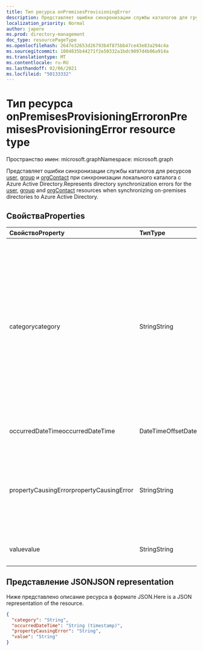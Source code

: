 ```yaml
---
title: Тип ресурса onPremisesProvisioningError
description: Представляет ошибки синхронизации службы каталогов для группы пользователей и контактных ресурсов при синхронизации локального каталога с Azure Active Directory.
localization_priority: Normal
author: japere
ms.prod: directory-management
doc_type: resourcePageType
ms.openlocfilehash: 2647e32653d26793b4f875bb47ce43e83a294c4a
ms.sourcegitcommit: 1004835b44271f2e50332a1bdc9097d4b06a914a
ms.translationtype: MT
ms.contentlocale: ru-RU
ms.lasthandoff: 02/06/2021
ms.locfileid: "50133332"
---
```

# <a name="onpremisesprovisioningerror-resource-type"></a><span data-ttu-id="21d38-103">Тип ресурса onPremisesProvisioningError</span><span class="sxs-lookup"><span data-stu-id="21d38-103">onPremisesProvisioningError resource type</span></span>

<span data-ttu-id="21d38-104">Пространство имен: microsoft.graph</span><span class="sxs-lookup"><span data-stu-id="21d38-104">Namespace: microsoft.graph</span></span>

<span data-ttu-id="21d38-105">Представляет ошибки синхронизации службы каталогов для ресурсов [user,](user.md) [group](group.md) и [orgContact](orgcontact.md) при синхронизации локального каталога с Azure Active Directory.</span><span class="sxs-lookup"><span data-stu-id="21d38-105">Represents directory synchronization errors for the [user](user.md), [group](group.md) and [orgContact](orgcontact.md) resources when synchronizing on-premises directories to Azure Active Directory.</span></span>

## <a name="properties"></a><span data-ttu-id="21d38-106">Свойства</span><span class="sxs-lookup"><span data-stu-id="21d38-106">Properties</span></span>

| <span data-ttu-id="21d38-107">Свойство</span><span class="sxs-lookup"><span data-stu-id="21d38-107">Property</span></span> | <span data-ttu-id="21d38-108">Тип</span><span class="sxs-lookup"><span data-stu-id="21d38-108">Type</span></span> | <span data-ttu-id="21d38-109">Описание</span><span class="sxs-lookup"><span data-stu-id="21d38-109">Description</span></span> |
|:---------------|:--------|:----------|
|<span data-ttu-id="21d38-110">category</span><span class="sxs-lookup"><span data-stu-id="21d38-110">category</span></span>|<span data-ttu-id="21d38-111">String</span><span class="sxs-lookup"><span data-stu-id="21d38-111">String</span></span>| <span data-ttu-id="21d38-112">Категория ошибки при предоставлении.</span><span class="sxs-lookup"><span data-stu-id="21d38-112">Category of the provisioning error.</span></span> <span data-ttu-id="21d38-113">Примечание. В настоящее время существует только одно возможное значение.</span><span class="sxs-lookup"><span data-stu-id="21d38-113">Note: Currently, there is only one possible value.</span></span> <span data-ttu-id="21d38-114">Возможное значение: *PropertyConflict* — указывает, что значение свойства не уникально.</span><span class="sxs-lookup"><span data-stu-id="21d38-114">Possible value: *PropertyConflict* - indicates a property value is not unique.</span></span> <span data-ttu-id="21d38-115">Другие объекты содержат такое же значение свойства.</span><span class="sxs-lookup"><span data-stu-id="21d38-115">Other objects contain the same value for the property.</span></span> |
|<span data-ttu-id="21d38-116">occurredDateTime</span><span class="sxs-lookup"><span data-stu-id="21d38-116">occurredDateTime</span></span>|<span data-ttu-id="21d38-117">DateTimeOffset</span><span class="sxs-lookup"><span data-stu-id="21d38-117">DateTimeOffset</span></span>| <span data-ttu-id="21d38-118">Дата и время, когда произошла ошибка.</span><span class="sxs-lookup"><span data-stu-id="21d38-118">The date and time at which the error occurred.</span></span> |
|<span data-ttu-id="21d38-119">propertyCausingError</span><span class="sxs-lookup"><span data-stu-id="21d38-119">propertyCausingError</span></span>|<span data-ttu-id="21d38-120">String</span><span class="sxs-lookup"><span data-stu-id="21d38-120">String</span></span>| <span data-ttu-id="21d38-121">Имя свойства каталога, вызываемого ошибкой.</span><span class="sxs-lookup"><span data-stu-id="21d38-121">Name of the directory property causing the error.</span></span> <span data-ttu-id="21d38-122">Текущие возможные значения: *UserPrincipalName* или *ProxyAddress*</span><span class="sxs-lookup"><span data-stu-id="21d38-122">Current possible values: *UserPrincipalName* or *ProxyAddress*</span></span> |
|<span data-ttu-id="21d38-123">value</span><span class="sxs-lookup"><span data-stu-id="21d38-123">value</span></span>|<span data-ttu-id="21d38-124">String</span><span class="sxs-lookup"><span data-stu-id="21d38-124">String</span></span>| <span data-ttu-id="21d38-125">Значение свойства, вызываемого ошибкой.</span><span class="sxs-lookup"><span data-stu-id="21d38-125">Value of the property causing the error.</span></span> |

## <a name="json-representation"></a><span data-ttu-id="21d38-126">Представление JSON</span><span class="sxs-lookup"><span data-stu-id="21d38-126">JSON representation</span></span>
<span data-ttu-id="21d38-127">Ниже представлено описание ресурса в формате JSON.</span><span class="sxs-lookup"><span data-stu-id="21d38-127">Here is a JSON representation of the resource.</span></span>

<!-- {
  "blockType": "resource",
  "optionalProperties": [

  ],
  "@odata.type": "microsoft.graph.onPremisesProvisioningError"
}-->

```json
{
  "category": "String",
  "occurredDateTime": "String (timestamp)",
  "propertyCausingError": "String",
  "value": "String"
}

```


<!-- uuid: 8fcb5dbc-d5aa-4681-8e31-b001d5168d79
2015-10-25 14:57:30 UTC -->
<!-- {
  "type": "#page.annotation",
  "description": "onPremisesProvisioningError resource",
  "keywords": "",
  "section": "documentation",
  "tocPath": ""
}-->

